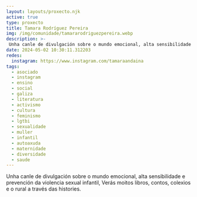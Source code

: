 ```yaml
---
layout: layouts/proxecto.njk
active: true
type: proxecto
title: Tamara Rodríguez Pereira
img: /img/comunidade/tamararodriguezpereira.webp
description: >-
 Unha canle de divulgación sobre o mundo emocional, alta sensibilidade e prevención da violencia sexual infantil, Verás moitos libros, contos, colexios e o rural a través das histories.
date: 2024-05-02 10:30:11.312203
redes:
  instagram: https://www.instagram.com/tamaraandaina
tags:
  - asociado
  - instagram
  - ensino
  - social
  - galiza
  - literatura
  - activismo
  - cultura
  - feminismo
  - lgtbi
  - sexualidade
  - muller
  - infantil
  - autoaxuda
  - maternidade
  - diversidade
  - saude
---
```

Unha canle de divulgación sobre o mundo emocional, alta sensibilidade e prevención da violencia sexual infantil, Verás moitos libros, contos, colexios e o rural a través das histories.